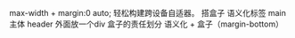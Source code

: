 max-width + margin:0 auto;  轻松构建跨设备自适器。
搭盒子 
语义化标签  main  主体
header 外面放一个div  盒子的责任划分
语义化 + 盒子（margin-bottom）

